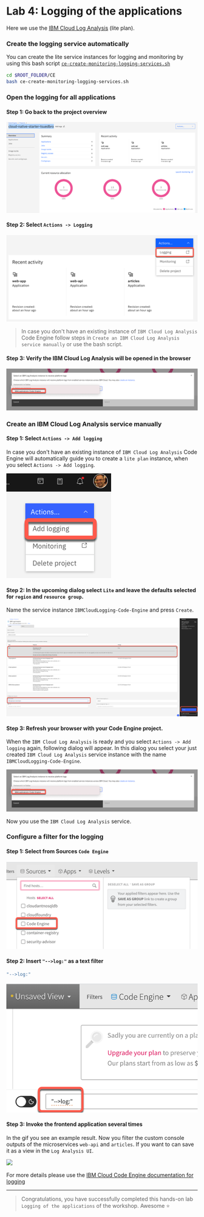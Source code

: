# Lab 4: Logging of the applications

Here we use the [IBM Cloud Log Analysis](https://cloud.ibm.com/docs/log-analysis?topic=log-analysis-getting-started#getting-started) (lite plan).

### Create the logging service automatically

You can create the lite service instances for logging and monitoring by using this bash script [`ce-create-monitoring-logging-services.sh`](https://github.com/IBM/ce-cns/blob/master/CE/ce-create-monitoring-logging-services.sh)

```sh
cd $ROOT_FOLDER/CE
bash ce-create-monitoring-logging-services.sh
```

### Open the logging for all applications

#### Step 1: Go back to the project overview

![](images/cns-ce-monitoring-01.png)

#### Step 2: Select `Actions -> Logging`

![](images/cns-ce-logging-01.png)

> In case you don't have an existing instance of `IBM Cloud Log Analysis` Code Engine follow steps in `Create an IBM Cloud Log Analysis service manually` or use the bash script.

#### Step 3: Verify the IBM Cloud Log Analysis will be opened in the browser 

![](images/cns-ce-logging-06.png)

### Create an IBM Cloud Log Analysis service **manually**

#### Step 1: Select `Actions -> Add logging`

In case you don't have an existing instance of `IBM Cloud Log Analysis` Code Engine will automatically guide you to create a `lite plan` instance, when you select `Actions -> Add logging`.

![](images/cns-ce-logging-04.png)

#### Step 2: In the upcoming dialog select `Lite` and leave the defaults selected for `region` and `resource group`.

Name the service instance `IBMCloudLogging-Code-Engine` and press `Create`.

![](images/cns-ce-logging-05.png)

#### Step 3: Refresh your browser with your Code Engine project.
 
When the `IBM Cloud Log Analysis` is ready and you select `Actions -> Add logging` again, following dialog will appear.
In this dialog you select your just created `IBM Cloud Log Analysis` service instance with the name `IBMCloudLogging-Code-Engine`.

![](images/cns-ce-logging-06.png)

Now you use the `IBM Cloud Log Analysis` service.

### Configure a filter for the logging

#### Step 1: Select from Sources `Code Engine`

![](images/cns-ce-logging-02.png)

#### Step 2: Insert `"-->log:"` as a text filter

```sh
"-->log:"
```

![](images/cns-ce-logging-03.png)

#### Step 3: Invoke the frontend application several times

In the gif you see an example result. Now you filter the custom console outputs of the microservices `web-api` and `articles`.
If you want to can save it as a view in the `Log Analysis UI`.

![](images/cns-ce-logging-01.gif)

For more details please use the [IBM Cloud Code Engine documentation for logging](https://cloud.ibm.com/docs/codeengine?topic=codeengine-view-logs)

---

> Congratulations, you have successfully completed this hands-on lab `Logging of the applications` of the workshop. Awesome :star:
